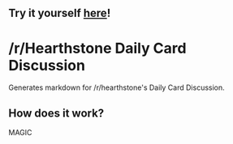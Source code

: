 ## Try it yourself [here](http://rissole.github.io/daily-card-discussion-gen/)!

# /r/Hearthstone Daily Card Discussion
Generates markdown for /r/hearthstone's Daily Card Discussion.

## How does it work?

MAGIC